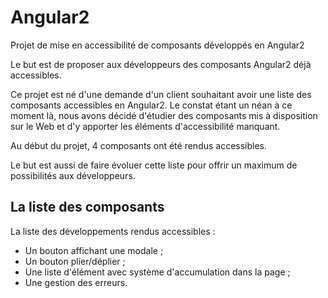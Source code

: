 # Angular2
Projet de mise en accessibilité de composants développés en Angular2

Le but est de proposer aux développeurs des composants Angular2 déjà accessibles.

Ce projet est né d'une demande d'un client souhaitant avoir une liste des composants accessibles en Angular2. Le constat étant un néan à ce moment là, nous avons décidé d'étudier des composants mis à disposition sur le Web et d'y apporter les éléments d'accessibilité manquant.

Au début du projet, 4 composants ont été rendus accessibles. 

Le but est aussi de faire évoluer cette liste pour offrir un maximum de possibilités aux développeurs.

## La liste des composants
La liste des développements rendus accessibles :
 - Un bouton affichant une modale ;
 - Un bouton plier/déplier ;
 - Une liste d'élément avec système d'accumulation dans la page ;
 - Une gestion des erreurs.

